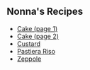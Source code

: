 ## Nonna's Recipes


+ [Cake (page 1)](http://www.maths.adelaide.edu.au/raymond.vozzo/recipes/Cake1.jpg)
+ [Cake (page 2)](http://www.maths.adelaide.edu.au/raymond.vozzo/recipes/Cake2.jpg)
+ [Custard](http://www.maths.adelaide.edu.au/raymond.vozzo/recipes/Custard(Creme!).jpg)
+ [Pastiera Riso](http://www.maths.adelaide.edu.au/raymond.vozzo/recipes/PastieraRiso.png)
+ [Zeppole](http://www.maths.adelaide.edu.au/raymond.vozzo/recipes/zeppole)
